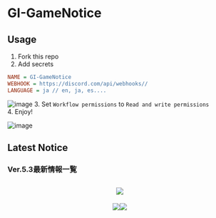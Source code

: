 # GI-GameNotice

## Usage
1. Fork this repo
2. Add secrets
```ini
NAME = GI-GameNotice
WEBHOOK = https://discord.com/api/webhooks//
LANGUAGE = ja // en, ja, es....
```
![image](https://github.com/c2t-r/GI-GameNotice/assets/80561604/63d8a4f2-9ec2-49d7-a637-44d728b2f945)
3. Set `Workflow permissions` to `Read and write permissions`  
4. Enjoy!

![image](https://github.com/c2t-r/GI-GameNotice/assets/80561604/24ec6182-cd99-4969-ab59-1d65c886077a)

## Latest Notice
<start>

### Ver.5.3最新情報一覧
<img src="">
<p style="white-space: pre-wrap; min-height: 1.5em; text-align: center;"><img src="https://sdk.hoyoverse.com/upload/ann/2024/12/30/5791a362cd1bf1a2ae9f91336dbbe951_5061928255313022825.jpg" href="" style="vertical-align:middle;"></p><p style="white-space: pre-wrap; min-height: 1.5em; text-align: center;"><img src="https://sdk.hoyoverse.com/upload/ann/2024/12/30/54f3ac81ccfcf0f1c3c7fa9a2f96c160_971973339183223155.jpg" href="" style="vertical-align:middle;"><img src="https://sdk.hoyoverse.com/upload/ann/2024/12/30/86b8573a67990ac5e9f678a9b0beeb4d_2492620386540147219.jpg" href="" style="vertical-align:middle;"></p>

<end>
